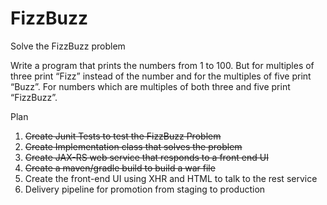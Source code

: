 FizzBuzz
========

Solve the FizzBuzz problem

Write a program that prints the numbers from 1 to 100. But for multiples of three print “Fizz” instead of the number and for
the multiples of five print “Buzz”. For numbers which are multiples of both three and five print “FizzBuzz”.

Plan
 1. ~~Create Junit Tests to test the FizzBuzz Problem~~
 2. ~~Create Implementation class that solves the problem~~
 3. ~~Create JAX-RS web service that responds to a front end UI~~
 4. ~~Create a maven/gradle build to build a war file~~
 5. Create the front-end UI using XHR and HTML to talk to the rest service
 6. Delivery pipeline for promotion from staging to production
